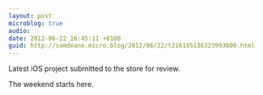 ```yaml
---
layout: post
microblog: true
audio: 
date: 2012-06-22 16:45:11 +0100
guid: http://samdeane.micro.blog/2012/06/22/t216195136323993600.html
---
```

Latest iOS project submitted to the store for review. 

The weekend starts here.
